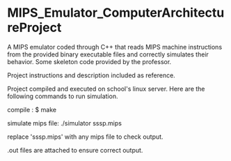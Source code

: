 # MIPS_Emulator_ComputerArchitectureProject
 
A MIPS emulator coded through C++ that reads MIPS machine instructions from the provided binary executable files and correctly simulates their behavior. Some skeleton code provided by the professor.

Project instructions and description included as reference.

Project compiled and executed on school's linux server. Here are the following commands to run simulation.

compile : $ make

simulate mips file: ./simulator sssp.mips

replace 'sssp.mips' with any mips file to check output.

.out files are attached to ensure correct output.
